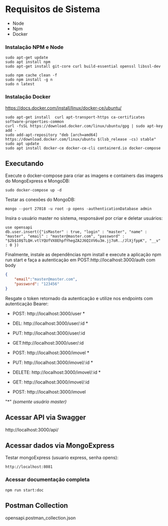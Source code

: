# Requisitos de Sistema

- Node
- Npm
- Docker
 

### Instalação NPM e Node
```
sudo apt-get update
sudo apt install npm
sudo apt-get install git-core curl build-essential openssl libssl-dev

sudo npm cache clean -f
sudo npm install -g n
sudo n latest
```
### Instalação Docker
https://docs.docker.com/install/linux/docker-ce/ubuntu/
```
sudo apt-get install  curl apt-transport-https ca-certificates software-properties-common
curl -fsSL https://download.docker.com/linux/ubuntu/gpg | sudo apt-key add -
sudo add-apt-repository "deb [arch=amd64] https://download.docker.com/linux/ubuntu $(lsb_release -cs) stable"
sudo apt update
sudo apt install docker-ce docker-ce-cli containerd.io docker-compose
```

## Executando 

Execute o docker-compose para criar as imagens e containers das imagens do MongoExpress e MongoDB:
```
sudo docker-compose up -d
```
Testar as conexões do MongoDB:
```
mongo --port 27018 -u root -p opens -authenticationDatabase admin
```
Insira o usuário master no sistema, responsável por criar e deletar usuários:
```
use opensapi
db.user.insert({"isMaster" : true, "login" : "master", "name" : "master", "email" : "master@master.com", "password" : "$2b$10$TLQH.vtlYQUfVX8EhpfYhegZA2J6Q1VV6u3m.jj7oR../JlXjfppK", "__v" : 0 })
```

Finalmente, instale as dependências npm install e execute a aplicação npm run start e faça a autenticação em POST:http://localhost:3000/auth com body
```json
{ 
    "email":"master@master.com",
    "password": "123456"
}
```
Resgate o token retornado da autenticação e utilize nos endpoints com autenticação Bearer:

- POST: http://localhost:3000/user  *
- DEL: http://localhost:3000/user/:id *
- PUT: http://localhost:3000/user/:id  
- GET:http://localhost:3000/user/:id

- POST: http://localhost:3000/imovel *
- PUT: http://localhost:3000/imovel/:id *
- DELETE: http://localhost:3000/imovel/:id *
- GET: http://localhost:3000/imovel/:id 
- POST: http://localhost:3000/imovel

"*" *(somente usuário master)*

## Acessar API via Swagger 

http://localhost:3000/api/

## Acessar dados via MongoExpress 

Testar mongoExpress (usuario express, senha opens):
``` 
http://localhost:8081
```

### Acessar documentação completa
```
npm run start:doc
```

## Postman Collection

opensapi.postman_collection.json
